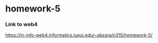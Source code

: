 # homework-5

### Link to web4

https://in-info-web4.informatics.iupui.edu/~abzara/n315/homework-5/
